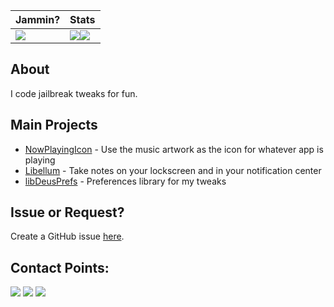 | Jammin? | Stats |
| - | - |
| [![](https://spotify-github-profile.vercel.app/api/view?uid=bezerk_jesus&cover_image=true&theme=default&bar_color=aabca9&bar_color_cover=true)](https://spotify-github-profile.vercel.app/api/view?uid=bezerk_jesus&redirect=true) | ![](https://github-readme-stats.vercel.app/api?username=LacertosusRepo&theme=dark&hide_border=true&include_all_commits=true&count_private=true)![](https://github-readme-stats.vercel.app/api/top-langs/?username=LacertosusRepo&theme=dark&hide_border=true&include_all_commits=true&count_private=true&layout=compact) |
  
## About
I code jailbreak tweaks for fun.

## Main Projects
* [NowPlayingIcon](https://repo.packix.com/package/com.lacertosusrepo.nowplayingicon/) - Use the music artwork as the icon for whatever app is playing
* [Libellum](https://chariz.com/get/libellum) - Take notes on your lockscreen and in your notification center
* [libDeusPrefs](https://github.com/LacertosusRepo/libDeusPrefs) - Preferences library for my tweaks

## Issue or Request?
Create a GitHub issue [here](https://github.com/LacertosusRepo/LacertosusRepo.github.io/issues/new/choose).

## Contact Points:
[<img src="https://img.shields.io/badge/Reddit-FF4500?style=for-the-badge&logo=reddit&logoColor=white">](https://www.reddit.com/user/Bezerk_Jesus)
[<img src="https://img.shields.io/badge/Gmail-D14836?style=for-the-badge&logo=gmail&logoColor=white">](mailto:LacertosusThemes@gmail.com)
[<img src="https://img.shields.io/badge/Twitter-1DA1F2?style=for-the-badge&logo=twitter&logoColor=white">](https://twitter.com/LacertosusDeus)

